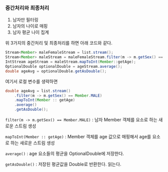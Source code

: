 ### 중간처리와 최종처리

1. 남자만 필터링
2. 남자의 나이로 매핑
3. 남자 평균 나이 집계

위 3가지의 중간처리 및 최종처리를 하면 아래 코드와 같다.

```java
Stream<Member> maleFemaleStream = list.stream();
Stream<Member> maleStream = maleFemaleStream.filter(m -> m.getSex() == Member.MALE);
IntStream ageStream = maleStream.mapToInt(Member::getAge);
OptionalDouble optionalDouble = ageStream.average();
double ageAvg = optionalDouble.getAsDouble();
```

여기서 로컬 변수를 생략하면

```java
double ageAvg = list.stream()
    .filter(m -> m.getSex() == Member.MALE)
    .mapToInt(Member :: getAge)
    .average()
    .getAsDouble();
```

`filter(m -> m.getSex() == Member.MALE)` : 남자 Member 객체를 요소로 하는 새로운 스트림 생성

`mapToInt(Member :: getAge)` : Member 객체를 age 값으로 매핑해서 age를 요소로 하는 새로운 스트림 생성

`average()` : age 요소들의 평균을 OptionalDouble에 저장한다.

`getAsDouble()` : 저장된 평균값을 Double로 반환한다. 읽는다.